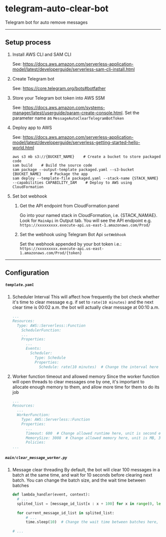 # telegram-auto-clear-bot

Telegram bot for auto remove messages

---

## Setup process

1. Install AWS CLI and SAM CLI
   
   See: https://docs.aws.amazon.com/serverless-application-model/latest/developerguide/serverless-sam-cli-install.html

1. Create Telegram bot
   
   See: https://core.telegram.org/bots#botfather

1. Store your Telegram bot token into AWS SSM
   
   See: https://docs.aws.amazon.com/systems-manager/latest/userguide/param-create-console.html. Set the parameter name as `MessageAutoClearTelegramBotToken`

1. Deploy app to AWS
   
   See: https://docs.aws.amazon.com/serverless-application-model/latest/developerguide/serverless-getting-started-hello-world.html
   ```
   aws s3 mb s3://{BUCKET_NAME}    # Create a bucket to store packaged code
   sam build    # Build the source code
   sam package --output-template packaged.yaml --s3-bucket {BUCKET_NAME}    # Package the app
   sam deploy --template-file packaged.yaml --stack-name {STACK_NAME} --capabilities CAPABILITY_IAM    # Deploy to AWS using CloudFormation
   ```

1. Set bot webhook
   1. Get the API endpoint from CloudFormation panel
   
      Go into your named stack in CloudFormation, i.e. {STACK_NAMAE}. Look for `MainApi` in Output tab. You will see the API endpoint e.g. `https://xxxxxxxxx.execute-api.us-east-1.amazonaws.com/Prod/`

   1. Set the webhook using Telegram Bot Api `setWebhook`
      
      Set the webhook appended by your bot token i.e.: `https://xxxxxxxxx.execute-api.us-east-1.amazonaws.com/Prod/{token}`

---
## Configuration

##### `template.yaml`
   
   1. Scheduler Interval
      This will affect how frequently the bot check whether it's time to clear message
      e.g. if set to `rate(10 minutes)` and the next clear time is 00:02 a.m. the bot will actually clear message at 00:10 a.m.
      ```yaml
      ...
      Resources:
        Type: AWS::Serverless::Function
          SchedulerFunction:
          ...
          Properties:
            ...
            Events:
              Scheduler:
                Type: Schedule
                Properties:
                  Schedule: rate(10 minutes)  # Change the interval here e.g. rate(10 minutes) , rate(2 hours), etc.
       ```
       
   1. Worker function timeout and allowed memory
      Since the worker function will open threads to clear messages one by one, it's important to allocate enough memory to them, and allow more time for them to do its job
      ```yaml
      ...
      Resources:
        ...
        WorkerFunction:
          Type: AWS::Serverless::Function
          Properties:
            ...
            Timeout: 600  # Change allowed runtime here, unit is second e.g. 600 seconds
            MemorySize: 3008  # Change allowed memory here, unit is MB, 3008 MB is maximum
            Policies:
      ...
      ```
        
##### `main/clear_message_worker.py`
   1. Message clear threading
      By default, the bot will clear 100 messages in a batch at the same time, and wait for 10 seconds before clearing next batch. You can change the batch size, and the wait time between batches
      ```python
      def lambda_handler(event, context):
        # ...
        splited_list = [message_id_list[x : x + 100] for x in range(0, len(message_id_list), 100)]  # Change the number 100 to any integer as batch size
    
        for current_message_id_list in splited_list:
            # ...
            time.sleep(10)  # Change the wait time between batches here, unit is second, e.g. 10 seconds
    
      # ...
      ```
